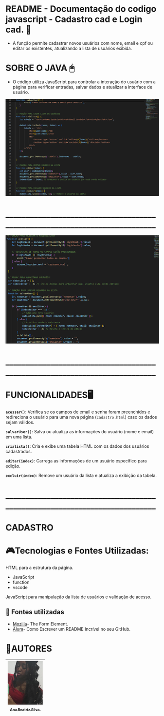 # README - Documentação do codigo javascript - Cadastro cad e Login cad. 🎲
- A função permite cadastrar novos usuários com nome, email e cpf ou editar os existentes, atualizando a lista de usuários exibida.
 
# SOBRE O JAVA 🖱
 
- O código utiliza JavaScript para controlar a interação do usuário com a página para verificar entradas, salvar dados e atualizar a interface de usuário.
 
![PV1](PV1.png)
 
# __________________________________________________________________________
 
 
![PV2](PV2.png)
# __________________________________________________________________________
 
# FUNCIONALIDADES🖥️
 
 **`acessar()`**: Verifica se os campos de email e senha foram preenchidos e redireciona o usuário para uma nova página (`cadastro.html`) caso os dados sejam válidos.
 
 **`salvarUser()`**: Salva ou atualiza as informações do usuário (nome e email) em uma lista.
 
 **`crialista()`**: Cria e exibe uma tabela HTML com os dados dos usuários cadastrados.
 
 **`editar(index)`**: Carrega as informações de um usuário específico para edição.
 
 **`excluir(index)`**: Remove um usuário da lista e atualiza a exibição da tabela.
 
 
 # __________________________________________________________________________
 
 # CADASTRO
 
 
# 🎮Tecnologias e Fontes Utilizadas:
 
HTML para a estrutura da página.
- JavaScript
- function
- vscode  
 
 
JavaScript para manipulação da lista de usuários e validação de acesso.
## 🚧 Fontes utilizadas
* [Mozilla](https://developer.mozilla.org/en-US/docs/Web/HTML/Element/form)- The Form Element.
* [Alura](https://www.alura.com.br/artigos/escrever-bom-readme)- Como Escrever um README Incrível no seu GitHub.
 
 # 💋AUTORES
 [<img loading="bia.jpg" src="bia.jpg" width=115><br><sub>Ana Beatriz Silva.</sub>](https://github.com/biasantorii) |
| :---:
